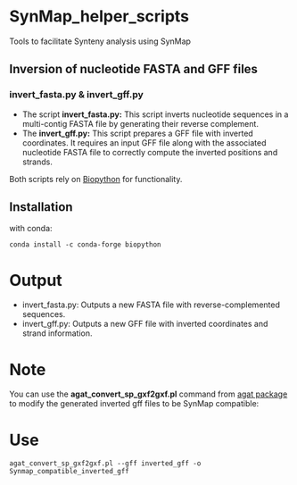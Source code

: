# SynMap_helper_scripts
Tools to facilitate Synteny analysis using SynMap

## **Inversion of nucleotide FASTA and GFF files**

### **invert_fasta.py & invert_gff.py**

- The script **invert_fasta.py:** This script inverts nucleotide sequences in a multi-contig FASTA file by generating their reverse complement.
- The **invert_gff.py:** This script prepares a GFF file with inverted coordinates. It requires an input GFF file along with the associated nucleotide FASTA file to correctly compute the inverted positions and strands.
 
Both scripts rely on [Biopython](https://biopython.org/) for functionality.

## Installation

with conda:
```
conda install -c conda-forge biopython
```
# Output
- invert_fasta.py: Outputs a new FASTA file with reverse-complemented sequences.
- invert_gff.py: Outputs a new GFF file with inverted coordinates and strand information.

# Note
You can use the **agat_convert_sp_gxf2gxf.pl** command from [agat package](https://anaconda.org/bioconda/agat) to modify the generated inverted gff files to be SynMap compatible:

# Use
```
agat_convert_sp_gxf2gxf.pl --gff inverted_gff -o Synmap_compatible_inverted_gff
```
